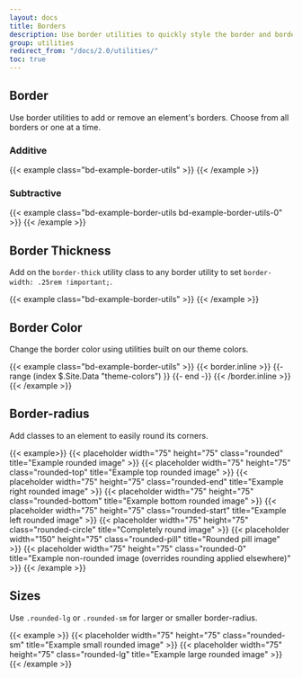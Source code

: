 ```yaml
---
layout: docs
title: Borders
description: Use border utilities to quickly style the border and border-radius of an element. Great for images, buttons, or any other element.
group: utilities
redirect_from: "/docs/2.0/utilities/"
toc: true
---
```


## Border

Use border utilities to add or remove an element's borders. Choose from all borders or one at a time.

### Additive

{{< example class="bd-example-border-utils" >}}
<span class="border"></span>
<span class="border-top"></span>
<span class="border-end"></span>
<span class="border-bottom"></span>
<span class="border-start"></span>
{{< /example >}}

### Subtractive

{{< example class="bd-example-border-utils bd-example-border-utils-0" >}}
<span class="border-0"></span>
<span class="border-top-0"></span>
<span class="border-end-0"></span>
<span class="border-bottom-0"></span>
<span class="border-start-0"></span>
{{< /example >}}

## Border Thickness

Add on the `border-thick` utility class to any border utility to set `border-width: .25rem !important;`.

{{< example class="bd-example-border-utils" >}}
<span class="border border-thick"></span>
<span class="border-top border-thick"></span>
<span class="border-end border-thick"></span>
<span class="border-bottom border-thick"></span>
<span class="border-start border-thick"></span>
{{< /example >}}

## Border Color

Change the border color using utilities built on our theme colors.

{{< example class="bd-example-border-utils" >}}
{{< border.inline >}}
{{- range (index $.Site.Data "theme-colors") }}
<span class="border border-{{ .name }}"></span>
{{- end -}}
{{< /border.inline >}}
<span class="border border-white"></span>
{{< /example >}}

## Border-radius

Add classes to an element to easily round its corners.

{{< example>}}
{{< placeholder width="75" height="75" class="rounded" title="Example rounded image" >}}
{{< placeholder width="75" height="75" class="rounded-top" title="Example top rounded image" >}}
{{< placeholder width="75" height="75" class="rounded-end" title="Example right rounded image" >}}
{{< placeholder width="75" height="75" class="rounded-bottom" title="Example bottom rounded image" >}}
{{< placeholder width="75" height="75" class="rounded-start" title="Example left rounded image" >}}
{{< placeholder width="75" height="75" class="rounded-circle" title="Completely round image" >}}
{{< placeholder width="150" height="75" class="rounded-pill" title="Rounded pill image" >}}
{{< placeholder width="75" height="75" class="rounded-0" title="Example non-rounded image (overrides rounding applied elsewhere)" >}}
{{< /example >}}

## Sizes

Use `.rounded-lg` or `.rounded-sm` for larger or smaller border-radius.

{{< example >}}
{{< placeholder width="75" height="75" class="rounded-sm" title="Example small rounded image" >}}
{{< placeholder width="75" height="75" class="rounded-lg" title="Example large rounded image" >}}
{{< /example >}}

